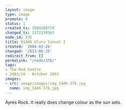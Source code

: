 ```yaml
---
layout: image
type: image
promote: 0
status: 1
created_ts: 1080280759
changed_ts: 1372159363
node_id: 376
title: 01486 Uluru Sunset I
created: '2004-03-26'
changed: '2013-06-25'
redirect_from: []
permalink: "/node/376/"
tags:
- The Red Centre
- 2003/10 - October 2003
images:
- src: image/images/img_1486-376.jpg
  name: img_1486-376.jpg
---
```

Ayres Rock.  It really does change colour as the sun sets.

